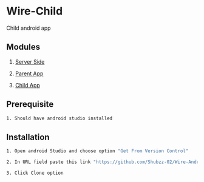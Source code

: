 #  Wire-Child

Child android app


## Modules

1. [Server Side](https://github.com/Shubzz-02/Wire-backend.git) 

2. [Parent App](https://github.com/Shubzz-02/Wire-Parent.git)

3. [Child App](https://github.com/Shubzz-02/Wire-Android.git)


## Prerequisite

```bash
1. Should have android studio installed

```

## Installation


```bash
1. Open android Studio and choose option "Get From Version Control"

2. In URL field paste this link "https://github.com/Shubzz-02/Wire-Android.git"

3. Click Clone option
```
